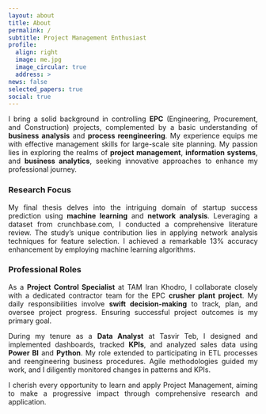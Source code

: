 ```yaml
---
layout: about
title: About
permalink: /
subtitle: Project Management Enthusiast
profile:
  align: right
  image: me.jpg
  image_circular: true
  address: >
news: false
selected_papers: true
social: true
---
```


<div style="text-align: justify;">

<p>I bring a solid background in controlling <strong>EPC</strong> (Engineering, Procurement, and Construction) projects, complemented by a basic understanding of <strong>business analysis</strong> and <strong>process reengineering</strong>. My experience equips me with effective management skills for large-scale site planning. My passion lies in exploring the realms of <strong>project management</strong>, <strong>information systems</strong>, and <strong>business analytics</strong>, seeking innovative approaches to enhance my professional journey.</p>

<h3>Research Focus</h3>

<p>My final thesis delves into the intriguing domain of startup success prediction using <strong>machine learning</strong> and <strong>network analysis</strong>. Leveraging a dataset from crunchbase.com, I conducted a comprehensive literature review. The study’s unique contribution lies in applying network analysis techniques for feature selection. I achieved a remarkable 13% accuracy enhancement by employing machine learning algorithms.</p>

<h3>Professional Roles</h3>

<p>As a <strong>Project Control Specialist</strong> at TAM Iran Khodro, I collaborate closely with a dedicated contractor team for the EPC <strong>crusher plant project</strong>. My daily responsibilities involve <strong>swift decision-making</strong> to track, plan, and oversee project progress. Ensuring successful project outcomes is my primary goal.</p>

<p>During my tenure as a <strong>Data Analyst</strong> at Tasvir Teb, I designed and implemented dashboards, tracked <strong>KPIs</strong>, and analyzed sales data using <strong>Power BI</strong> and <strong>Python</strong>. My role extended to participating in ETL processes and reengineering business procedures. Agile methodologies guided my work, and I diligently monitored changes in patterns and KPIs.</p>

<p>I cherish every opportunity to learn and apply Project Management, aiming to make a progressive impact through comprehensive research and application.</p>

</div>
